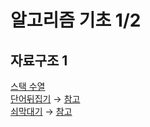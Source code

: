 # 알고리즘 기초 1/2
## 자료구조 1
[스택 수열](https://www.acmicpc.net/problem/1874) <br>
[단어뒤집기](https://www.acmicpc.net/problem/17413) → [참고](https://velog.io/@dailyhyun/BOJ%EB%B0%B1%EC%A4%80-17413.-%EB%8B%A8%EC%96%B4-%EB%92%A4%EC%A7%91%EA%B8%B02)<br>
[쇠막대기](https://www.acmicpc.net/problem/10799) → [참고](https://claude-u.tistory.com/331)
